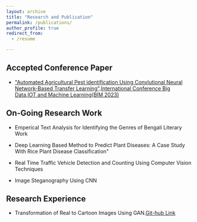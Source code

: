 ```yaml
---
layout: archive
title: "Research and Publication"
permalink: /publications/
author_profile: true
redirect_from:
  - /resume

---
```




## Accepted Conference Paper
 
* ["Automated Agricultural Pest identification Using Convlutional Neural Network-Based Transfer Learning"](https://annoy180104109.github.io/asifur-rahim.github.io/files/PESTS.pdf).[International Conference Big Data,IOT and Machine Learning(BIM 2023)](https://confbim.com/)



## On-Going Research Work
* Emperical Text Analysis for Identifying the Genres of Bengali Literary Work

* Deep Learning Based Method to Predict Plant Diseases: A Case Study With Rice Plant Disease Classification"

* Real Time Traffic Vehicle Detection and Counting Using Computer Vision Techniques

* Image Steganography Using CNN

## Research Experience

* Transformation of Real to Cartoon Images Using GAN.<a href="https://github.com/Annoy180104109/Real-To-Cartoon-Images">Git-hub Link</a>